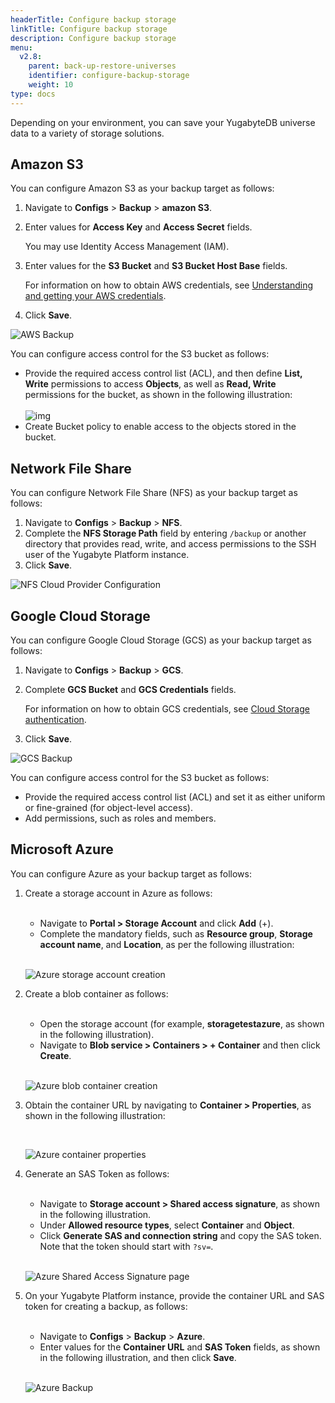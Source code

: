 ```yaml
---
headerTitle: Configure backup storage
linkTitle: Configure backup storage
description: Configure backup storage
menu:
  v2.8:
    parent: back-up-restore-universes
    identifier: configure-backup-storage
    weight: 10
type: docs
---
```


Depending on your environment, you can save your YugabyteDB universe data to a variety of storage solutions.

## Amazon S3

You can configure Amazon S3 as your backup target as follows:

1. Navigate to **Configs** > **Backup** > **amazon S3**.

2. Enter values for **Access Key** and **Access Secret** fields.

   You may use Identity Access Management (IAM).

3. Enter values for the **S3 Bucket** and **S3 Bucket Host Base** fields.

   For information on how to obtain AWS credentials, see [Understanding and getting your AWS credentials](https://docs.aws.amazon.com/general/latest/gr/aws-sec-cred-types.html).

4. Click **Save**.

![AWS Backup](/images/yp/cloud-provider-configuration-backup-aws.png)

You can configure access control for the S3 bucket as follows:

- Provide the required access control list (ACL), and then define **List, Write** permissions to access **Objects**, as well as **Read, Write** permissions for the bucket, as shown in the following illustration: <br><br>
  ![img](/images/yp/backup-aws-access-control.png)
- Create Bucket policy to enable access to the objects stored in the bucket.

## Network File Share

You can configure Network File Share (NFS) as your backup target as follows:

1. Navigate to **Configs** > **Backup** > **NFS**.
3. Complete the **NFS Storage Path** field by entering `/backup` or another directory that provides read, write, and access permissions to the SSH user of the Yugabyte Platform instance.
3. Click **Save**.

![NFS Cloud Provider Configuration](/images/yp/cloud-provider-configuration-backup-nfs.png)

## Google Cloud Storage

You can configure Google Cloud Storage (GCS) as your backup target as follows:

1. Navigate to **Configs** > **Backup** > **GCS**.

3. Complete  **GCS Bucket** and **GCS Credentials** fields.

   For information on how to obtain GCS credentials, see [Cloud Storage authentication](https://cloud.google.com/storage/docs/authentication).

4. Click **Save**.

![GCS Backup](/images/yp/cloud-provider-configuration-backup-gcs.png)

You can configure access control for the S3 bucket as follows:

- Provide the required access control list (ACL) and set it as either uniform or fine-grained (for object-level access).
- Add permissions, such as roles and members.

## Microsoft Azure

You can configure Azure as your backup target as follows:

1. Create a storage account in Azure as follows:

    <br/>

    * Navigate to **Portal > Storage Account** and click **Add** (+).
    * Complete the mandatory fields, such as **Resource group**, **Storage account name**, and **Location**, as per the following illustration:

    <br/>

    ![Azure storage account creation](/images/yp/cloud-provider-configuration-backup-azure-account.png)

1. Create a blob container as follows:

    <br/>

    * Open the storage account (for example, **storagetestazure**, as shown in the following illustration).
    * Navigate to **Blob service > Containers > + Container** and then click **Create**.

    <br/>

    ![Azure blob container creation](/images/yp/cloud-provider-configuration-backup-azure-blob-container.png)

1. Obtain the container URL by navigating to **Container > Properties**, as shown in the following illustration:<br>

    <br/>

    ![Azure container properties](/images/yp/cloud-provider-configuration-backup-azure-container-properties.png)

1. Generate an SAS Token as follows:

    <br/>

    * Navigate to **Storage account > Shared access signature**, as shown in the following illustration.
    * Under **Allowed resource types**, select **Container** and **Object**.
    * Click **Generate SAS and connection string** and copy the SAS token. Note that the token should start with `?sv=`.

    <br/>

    ![Azure Shared Access Signature page](/images/yp/cloud-provider-configuration-backup-azure-generate-token.png)

1. On your Yugabyte Platform instance, provide the container URL and SAS token for creating a backup, as follows:

    <br/>

    * Navigate to **Configs** > **Backup** > **Azure**.
    * Enter values for the **Container URL** and **SAS Token** fields, as shown in the following illustration, and then click **Save**.<br><br>

    ![Azure Backup](/images/yp/cloud-provider-configuration-backup-azure.png)
